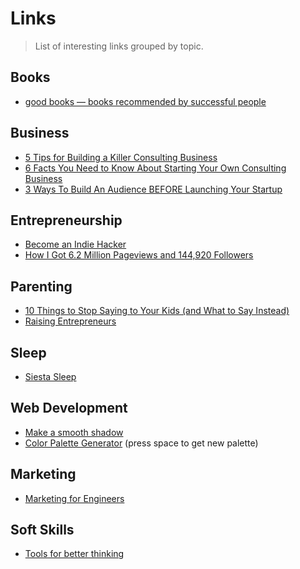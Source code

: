 # Links

> List of interesting links grouped by topic.

## Books

* [good books — books recommended by successful people](https://www.goodbooks.io/)

## Business

* [5 Tips for Building a Killer Consulting Business](http://www.inc.com/scott-steinberg/how-to-build-a-consulting-business.html)
* [6 Facts You Need to Know About Starting Your Own Consulting Business](https://www.entrepreneur.com/article/242956)
* [3 Ways To Build An Audience BEFORE Launching Your Startup](https://www.danmartell.com/buildbeforeyoulaunch)

## Entrepreneurship

* [Become an Indie Hacker](https://www.indiehackers.com/start)
* [How I Got 6.2 Million Pageviews and 144,920 Followers](https://medium.com/swlh/how-i-got-6-2-million-pageviews-and-144-920-followers-d4d3fa440802)

## Parenting

* [10 Things to Stop Saying to Your Kids \(and What to Say Instead\)](https://lifehacker.com/10-things-to-stop-saying-to-your-kids-and-what-to-say-474962146)
* [Raising Entrepreneurs](https://medium.com/@thejakers/raising-entrepreneurs-26be9abf3c52)

## Sleep

* [Siesta Sleep](https://www.mattressnerd.com/polyphasic-sleep/overviews/siesta/)

## Web Development

* [Make a smooth shadow](https://brumm.af/shadows)
* [Color Palette Generator](https://palettegenerator.colorion.co/) \(press space to get new palette\)

## Marketing

* [Marketing for Engineers](https://github.com/LisaDziuba/Marketing-for-Engineers)

## Soft Skills

* [Tools for better thinking](https://untools.co/?ref=producthunt)

